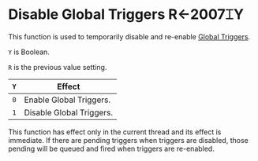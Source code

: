 
<!-- Hidden search keywords -->
<div style="display: none;">
  2007⌶
</div>






<h1 class="heading"><span class="name">Disable Global Triggers</span> <span class="command">R←2007⌶Y</span></h1>



This function is used to temporarily disable and re-enable [Global Triggers](../../../../programming-reference-guide/triggers/global-triggers).


`Y` is Boolean.


`R` is the previous value setting.


|`Y`|Effect                  |
|---|------------------------|
|`0`|Enable Global Triggers. |
|`1`|Disable Global Triggers.|


This function has effect only in the current thread and its effect is immediate. If there are pending triggers when triggers are disabled, those pending will be queued and fired when triggers are re-enabled.



